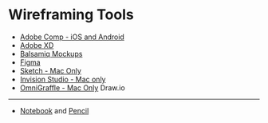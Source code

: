 # Wireframing Tools

* [Adobe Comp - iOS and Android](https://www.adobe.com/products/comp.html)
* [Adobe XD](https://www.adobe.com/products/xd.html)
* [Balsamiq Mockups](https://balsamiq.com/)
* [Figma](https://www.figma.com/)
* [Sketch - Mac Only](https://www.sketch.com/)
* [Invision Studio - Mac only](https://www.invisionapp.com/studio)
* [OmniGraffle - Mac Only](https://www.omnigroup.com/omnigraffle)
Draw.io

---

* [Notebook](https://www.amazon.com/Mr-Blueprint-Architectural-Computation-Quadrille/dp/B07RMTVDPT/ref=sr_1_2?keywords=grid+paper&qid=1571327254&sr=8-2) and [Pencil](https://www.amazon.com/Pentel-Automatic-Drafting-Brushed-PG1015A/dp/B000GAU2RU/ref=sxin_3_osp99-4359c57f_cov?ascsubtag=4359c57f-3574-4f15-8a93-fc08c11d677c&creativeASIN=B000GAU2RU&crid=141SZ4Q85RKK1&cv_ct_id=amzn1.osp.4359c57f-3574-4f15-8a93-fc08c11d677c&cv_ct_pg=search&cv_ct_wn=osp-search&keywords=mechanical+pencils&linkCode=oas&pd_rd_i=B000GAU2RU&pd_rd_r=7b6c2128-737f-44e6-af46-ff7b08def703&pd_rd_w=eyZZp&pd_rd_wg=qfHN0&pf_rd_p=53eff971-6e12-4016-9864-b6dfd929b2b3&pf_rd_r=8NHYY085JC7RSYTCZER4&qid=1571327312&sprefix=mecha%2Caps%2C145&tag=gearpublish-20)



